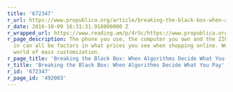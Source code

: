 ```yaml
---
title: '672347'
r_url: https://www.propublica.org/article/breaking-the-black-box-when-algorithms-decide-what-you-pay/
r_date: 2016-10-09 16:31:31.918000000 Z
r_wrapped_url: https://www.reading.am/p/4rSc/https://www.propublica.org/article/breaking-the-black-box-when-algorithms-decide-what-you-pay/
r_page_description: The phone you use, the computer you own and the ZIP code you live
  in can all be factors in what prices you see when shopping online. Welcome to the
  world of mass customization.
r_page_title: 'Breaking the Black Box: When Algorithms Decide What You Pay'
r_title: 'Breaking the Black Box: When Algorithms Decide What You Pay'
r_id: '672347'
r_page_id: '492003'
---
```


